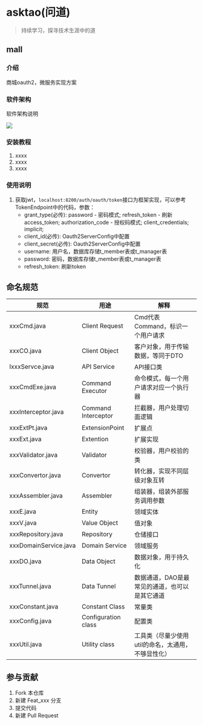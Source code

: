 # asktao(问道)

> 持续学习，探寻技术生涯中的道

## mall

### 介绍
商城oauth2，微服务实现方案

### 软件架构
软件架构说明

![](https://app.yinxiang.com/FileSharing.action?hash=1/13f6f64b05596e9d87214956eb59f3f3-33762)

### 安装教程

1.  xxxx
2.  xxxx
3.  xxxx

### 使用说明

1. 获取jwt，`localhost:8200/auth/oauth/token`接口为框架实现，可以参考TokenEndpoint中的代码，参数：
    - grant_type(必传): password - 密码模式; refresh_token - 刷新access_token; authorization_code - 授权码模式; client_credentials; implicit;
    - client_id(必传): Oauth2ServerConfig中配置
    - client_secret(必传): Oauth2ServerConfig中配置
    - username: 用户名，数据库存储t_member表或t_manager表
    - password: 密码，数据库存储t_member表或t_manager表
    - refresh_token: 刷新token

## 命名规范

| 规范 | 用途 | 解释 |
| --- | --- | --- |
| xxxCmd.java | Client Request | Cmd代表Command，标识一个用户请求 |
| xxxCO.java | Client Object | 客户对象，用于传输数据，等同于DTO |
| IxxxServce.java | API Service | API接口类 |
| xxxCmdExe.java | Command Executor | 命令模式，每一个用户请求对应一个执行器 |
| xxxInterceptor.java | Command Interceptor | 拦截器，用户处理切面逻辑 |
| xxxExtPt.java | ExtensionPoint | 扩展点 |
| xxxExt.java | Extention | 扩展实现 |
| xxxValidator.java | Validator | 校验器，用户校验的类 |
| xxxConvertor.java | Convertor | 转化器，实现不同层级对象互转 |
| xxxAssembler.java | Assembler | 组装器，组装外部服务调用参数 |
| xxxE.java | Entity | 领域实体 |
| xxxV.java | Value Object | 值对象 |
| xxxRepository.java | Repository | 仓储接口 |
| xxxDomainService.java | Domain Service | 领域服务 |
| xxxDO.java | Data Object | 数据对象，用于持久化 |
| xxxTunnel.java | Data Tunnel | 数据通道，DAO是最常见的通道，也可以是其它通道 |
| xxxConstant.java | Constant Class | 常量类 |
| xxxConfig.java | Configuration class | 配置类 |
| xxxUtil.java | Utility class | 工具类（尽量少使用util的命名，太通用，不够显性化） |

## 参与贡献

1.  Fork 本仓库
2.  新建 Feat_xxx 分支
3.  提交代码
4.  新建 Pull Request


